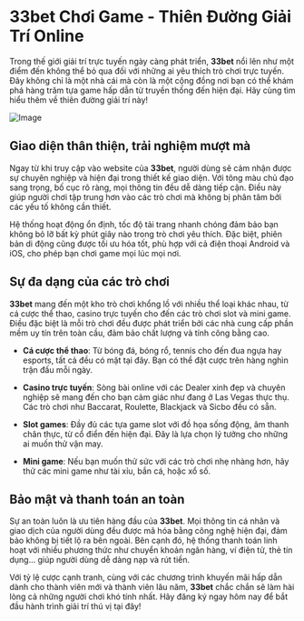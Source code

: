 # 33bet Chơi Game - Thiên Đường Giải Trí Online

Trong thế giới giải trí trực tuyến ngày càng phát triển, **33bet** nổi lên như một điểm đến không thể bỏ qua đối với những ai yêu thích trò chơi trực tuyến. Đây không chỉ là một nhà cái mà còn là một cộng đồng nơi bạn có thể khám phá hàng trăm tựa game hấp dẫn từ truyền thống đến hiện đại. Hãy cùng tìm hiểu thêm về thiên đường giải trí này!

![Image](https://github.com/user-attachments/assets/bd51ea9f-0666-407b-a7a7-98ead6de688c)

## Giao diện thân thiện, trải nghiệm mượt mà

Ngay từ khi truy cập vào website của **33bet**, người dùng sẽ cảm nhận được sự chuyên nghiệp và hiện đại trong thiết kế giao diện. Với tông màu chủ đạo sang trọng, bố cục rõ ràng, mọi thông tin đều dễ dàng tiếp cận. Điều này giúp người chơi tập trung hơn vào các trò chơi mà không bị phân tâm bởi các yếu tố không cần thiết.

Hệ thống hoạt động ổn định, tốc độ tải trang nhanh chóng đảm bảo bạn không bỏ lỡ bất kỳ phút giây nào trong trò chơi yêu thích. Đặc biệt, phiên bản di động cũng được tối ưu hóa tốt, phù hợp với cả điện thoại Android và iOS, cho phép bạn chơi game mọi lúc mọi nơi.

## Sự đa dạng của các trò chơi

**33bet** mang đến một kho trò chơi khổng lồ với nhiều thể loại khác nhau, từ cá cược thể thao, casino trực tuyến cho đến các trò chơi slot và mini game. Điều đặc biệt là mỗi trò chơi đều được phát triển bởi các nhà cung cấp phần mềm uy tín trên toàn cầu, đảm bảo chất lượng và tính công bằng cao.

- **Cá cược thể thao**: Từ bóng đá, bóng rổ, tennis cho đến đua ngựa hay esports, tất cả đều có mặt tại đây. Bạn có thể đặt cược trên hàng nghìn trận đấu mỗi ngày.
  
- **Casino trực tuyến**: Sòng bài online với các Dealer xinh đẹp và chuyên nghiệp sẽ mang đến cho bạn cảm giác như đang ở Las Vegas thực thụ. Các trò chơi như Baccarat, Roulette, Blackjack và Sicbo đều có sẵn.

- **Slot games**: Đầy đủ các tựa game slot với đồ họa sống động, âm thanh chân thực, từ cổ điển đến hiện đại. Đây là lựa chọn lý tưởng cho những ai muốn thử vận may.

- **Mini game**: Nếu bạn muốn thử sức với các trò chơi nhẹ nhàng hơn, hãy thử các mini game như tài xỉu, bắn cá, hoặc xổ số.

## Bảo mật và thanh toán an toàn

Sự an toàn luôn là ưu tiên hàng đầu của **33bet**. Mọi thông tin cá nhân và giao dịch của người dùng đều được mã hóa bằng công nghệ hiện đại, đảm bảo không bị tiết lộ ra bên ngoài. Bên cạnh đó, hệ thống thanh toán linh hoạt với nhiều phương thức như chuyển khoản ngân hàng, ví điện tử, thẻ tín dụng... giúp người dùng dễ dàng nạp và rút tiền.

Với tỷ lệ cược cạnh tranh, cùng với các chương trình khuyến mãi hấp dẫn dành cho thành viên mới và thành viên lâu năm, **33bet** chắc chắn sẽ làm hài lòng cả những người chơi khó tính nhất. Hãy đăng ký ngay hôm nay để bắt đầu hành trình giải trí thú vị tại đây!